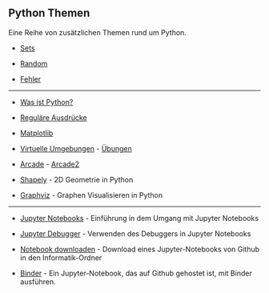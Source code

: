 ## Python Themen

Eine Reihe von zusätzlichen Themen rund um Python.

- [Sets](https://github.com/ktheu/PythonThemen/blob/main/sets/sets.ipynb)  

- [Random](https://github.com/ktheu/PythonThemen/blob/main/random/random.ipynb)  

- [Fehler](https://github.com/ktheu/PythonThemen/blob/main/fehler/fehler.ipynb)  

-----

- [Was ist Python?](https://github.com/ktheu/PythonLernen/blob/main/grundlagen/00_wasIstPython.ipynb)

- [Reguläre Ausdrücke](https://github.com/ktheu/PythonLernen/blob/main/regulaereAusdruecke/regulaereAusdruecke.ipynb) 

- [Matplotlib](https://github.com/ktheu/PythonLernen/blob/main/matplotlib/matplotlib.ipynb)

- [Virtuelle Umgebungen](https://github.com/ktheu/PythonLernen/blob/main/venv/venv.ipynb) - [Übungen](https://github.com/ktheu/PythonLernen/blob/main/venv/venv_uebungen.ipynb)

- [Arcade](https://github.com/ktheu/PythonLernen/blob/main/arcade/arcade.ipynb) - [Arcade2](https://github.com/ktheu/PythonLernen/blob/main/arcade/arcade2.ipynb)

- [Shapely](https://github.com/ktheu/PythonLernen/blob/main/shapely/shapely.ipynb) - 2D Geometrie in Python

- [Graphviz](https://github.com/ktheu/PythonLernen/blob/main/graphviz/graphviz.ipynb) - Graphen Visualisieren in Python

-------

- [Jupyter Notebooks](https://github.com/ktheu/PythonLernen/blob/main/verschiedenes/jupyter.ipynb) - Einführung in dem Umgang mit Jupyter Notebooks

- [Jupyter Debugger](https://youtu.be/Y1NIEuVZBps) - Verwenden des Debuggers in Jupyter Notebooks


- [Notebook downloaden](https://youtu.be/uOd7W-huG74) - Download eines Jupyter-Notebooks von Github in den Informatik-Ordner

- [Binder](https://github.com/ktheu/PythonLernen/blob/main/verschiedenes/binder.ipynb) - Ein Jupyter-Notebook, das auf Github gehostet ist, mit Binder ausführen.

